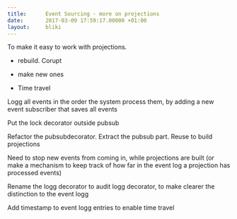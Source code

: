 ```yaml
---
title:      Event Sourcing - more on projections
date:       2017-03-09 17:59:17.00000 +01:00
layout:     bliki
---
```


To make it easy to work with projections.

- rebuild. Corupt

- make new ones

- Time travel

Logg all events in the order the system process them, by adding a new
event subscriber that saves all events

Put the lock decorator outside pubsub

Refactor the pubsubdecorator. Extract the pubsub part. Reuse to build
projections

Need to stop new events from coming in, while projections are built
(or make a mechanism to keep track of how far in the event log a
projection has processed events)

Rename the logg decorator to audit logg decorator, to make clearer the
distinction to the event logg

Add timestamp to event logg entries to enable time travel
